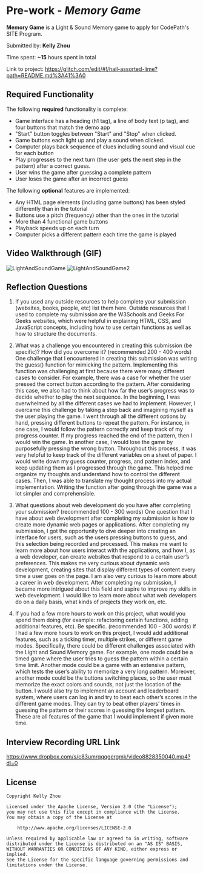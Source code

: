 # Pre-work - *Memory Game*

**Memory Game** is a Light & Sound Memory game to apply for CodePath's SITE Program. 

Submitted by: **Kelly Zhou**

Time spent: **~15** hours spent in total

Link to project: https://glitch.com/edit/#!/hail-assorted-lime?path=README.md%3A41%3A0

## Required Functionality

The following **required** functionality is complete:

* Game interface has a heading (h1 tag), a line of body text (p tag), and four buttons that match the demo app
* "Start" button toggles between "Start" and "Stop" when clicked. 
* Game buttons each light up and play a sound when clicked. 
* Computer plays back sequence of clues including sound and visual cue for each button
* Play progresses to the next turn (the user gets the next step in the pattern) after a correct guess. 
* User wins the game after guessing a complete pattern
* User loses the game after an incorrect guess

The following **optional** features are implemented:

* Any HTML page elements (including game buttons) has been styled differently than in the tutorial
* Buttons use a pitch (frequency) other than the ones in the tutorial
* More than 4 functional game buttons
* Playback speeds up on each turn
* Computer picks a different pattern each time the game is played

## Video Walkthrough (GIF)

![LightAndSoundGame](https://user-images.githubusercontent.com/41167481/161350679-126278ea-3e85-47f0-ab16-b4495c403b5c.gif)
![LightAndSoundGame2](https://user-images.githubusercontent.com/41167481/161350704-51a147ee-8fc0-491b-814d-e8d95f47d632.gif)


## Reflection Questions
1. If you used any outside resources to help complete your submission (websites, books, people, etc) list them here. 
Outside resources that I used to complete my submission are the W3Schools and Geeks For Geeks websites, which were helpful in explaining HTML, CSS, and JavaScript concepts, including how to use certain functions as well as how to structure the documents.

2. What was a challenge you encountered in creating this submission (be specific)? How did you overcome it? (recommended 200 - 400 words) 
One challenge that I encountered in creating this submission was writing the guess() function for mimicking the pattern. Implementing this function was challenging at first because there were many different cases to consider. For example, there was a case for whether the user pressed the correct button according to the pattern. After considering this case, we also had to think about how far the user’s progress was to decide whether to play the next sequence. In the beginning, I was overwhelmed by all the different cases we had to implement. However, I overcame this challenge by taking a step back and imagining myself as the user playing the game. I went through all the different options by hand, pressing different buttons to repeat the pattern. For instance, in one case, I would follow the pattern correctly and keep track of my progress counter. If my progress reached the end of the pattern, then I would win the game. In another case, I would lose the game by purposefully pressing the wrong button. Throughout this process, it was very helpful to keep track of the different variables on a sheet of paper.  I would write down my guess counter, progress, and pattern index, and keep updating them as I progressed through the game. This helped me organize my thoughts and understand how to control the different cases. Then, I was able to translate my thought process into my actual implementation. Writing the function after going through the game was a lot simpler and comprehensible.

3. What questions about web development do you have after completing your submission? (recommended 100 - 300 words) 
One question that I have about web development after completing my submission is how to create more dynamic web pages or applications. After completing my submission, I got the opportunity to dive deeper into creating an interface for users, such as the users pressing buttons to guess, and this selection being recorded and processed. This makes me want to learn more about how users interact with the applications, and how I, as a web developer, can create websites that respond to a certain user’s preferences. This makes me very curious about dynamic web development, creating sites that display different types of content every time a user goes on the page. I am also very curious to learn more about a career in web development. After completing my submission, I became more intrigued about this field and aspire to improve my skills in web development. I would like to learn more about what web developers do on a daily basis, what kinds of projects they work on, etc. 

4. If you had a few more hours to work on this project, what would you spend them doing (for example: refactoring certain functions, adding additional features, etc). Be specific. (recommended 100 - 300 words) 
If I had a few more hours to work on this project, I would add additional features, such as a ticking timer, multiple strikes, or different game modes. Specifically, there could be different challenges associated with the Light and Sound Memory game. For example, one mode could be a timed game where the user tries to guess the pattern within a certain time limit. Another mode could be a game with an extensive pattern, which tests the user’s ability to memorize a very long pattern. Moreover, another mode could be the buttons switching places, so the user must memorize the exact colors and sounds, not just the location of the button. I would also try to implement an account and leaderboard system, where users can log in and try to beat each other’s scores in the different game modes. They can try to beat other players’ times in guessing the pattern or their scores in guessing the longest pattern. These are all features of the game that I would implement if given more time.



## Interview Recording URL Link

https://www.dropbox.com/s/c83umrqqqgergmk/video8828350040.mp4?dl=0


## License

    Copyright Kelly Zhou

    Licensed under the Apache License, Version 2.0 (the "License");
    you may not use this file except in compliance with the License.
    You may obtain a copy of the License at

        http://www.apache.org/licenses/LICENSE-2.0

    Unless required by applicable law or agreed to in writing, software
    distributed under the License is distributed on an "AS IS" BASIS,
    WITHOUT WARRANTIES OR CONDITIONS OF ANY KIND, either express or implied.
    See the License for the specific language governing permissions and
    limitations under the License.




 
